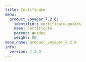 ```yaml
---
title: Certificate
menu:
  product_voyager_7.2.0:
    identifier: certificate-guides
    name: Certificate
    parent: guides
    weight: 80
menu_name: product_voyager_7.2.0
info:
  version: 7.2.0
---
```


